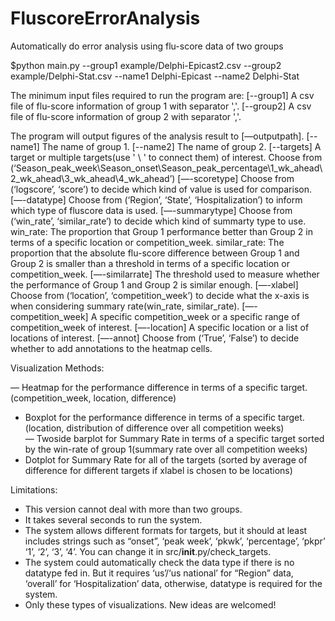 # FluscoreErrorAnalysis


Automatically do error analysis using flu-score data of two groups 

$python main.py --group1 example/Delphi-Epicast2.csv --group2 example/Delphi-Stat.csv --name1 Delphi-Epicast --name2 Delphi-Stat

The minimum input files required to run the program are: 
 	 [--group1] A csv file of flu-score information of group 1 with separator ','. 
 	 [--group2] A csv file of flu-score information of group 2 with separator ','. 

The program will output figures of the analysis result to [—outputpath]. 
 	 [--name1]  The name of group 1. 
 	 [--name2]  The name of group 2. 
 	 [--targets] A target or multiple targets(use ' \ ' to connect them) of interest.
				Choose from (‘Season_peak_week\Season_onset\Season_peak_percentage\\1_wk_ahead\\2_wk_ahead\\3_wk_ahead\\4_wk_ahead’)
	 [—-scoretype] Choose from (‘logscore’, ‘score’) to decide which kind of value is used for comparison.
	 [—-datatype] Choose from (‘Region’, ‘State’, ‘Hospitalization’) to inform which type of fluscore data is used.
	 [—-summarytype] Choose from (‘win_rate’, ‘similar_rate’) to decide which kind of summarty type to use.
					win_rate: The proportion that Group 1 performance better than Group 2 in terms of a 
							  specific location or competition_week.
					similar_rate: The proportion that the absolute flu-score difference between Group 1 
								  and Group 2 is smaller than a threshold 
							   in terms of a specific location or competition_week.
	 [—-similarrate] The threshold used to measure whether the performance of Group 1 and Group 2 is similar
					enough.
	 [—-xlabel] Choose from (‘location’, ‘competition_week’) to decide what the x-axis is when considering 
				summary rate(win_rate, similar_rate).
	 [—-competition_week] A specific competition_week or a specific range of competition_week of interest.
	 [—-location] A specific location or a list of locations of interest.
	 [—-annot] Choose from (‘True’, ‘False’) to decide whether to add annotations to the heatmap cells.


Visualization Methods:	

— Heatmap for the performance difference in terms of a specific target. (competition_week, location, difference)
- Boxplot for the performance difference in terms of a specific target. (location, distribution of difference over 
  all competition weeks)  
— Twoside barplot for Summary Rate in terms of a specific target sorted by the win-rate of group 1(summary rate 
  over all competition weeks)
- Dotplot for Summary Rate for all of the targets (sorted by average of difference for different targets if xlabel
  is chosen to be locations)


Limitations:

- This version cannot deal with more than two groups.
- It takes several seconds to run the system.
- The system allows different formats for targets, but it should at least includes strings such as “onset”, ‘peak week’, ‘pkwk’, ‘percentage’, ‘pkpr’
  ‘1’, ‘2’, ‘3’, ‘4’. You can change it in src/__init__.py/check_targets.
- The system could automatically check the data type if there is no datatype fed in. But it requires ‘us’/‘us national’ for “Region” data, ‘overall’ for 
  ‘Hospitalization’ data, otherwise, datatype is required for the system.
- Only these types of visualizations. New ideas are welcomed!

		
	 
      

		
